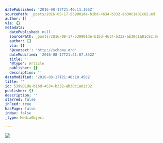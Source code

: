 ```yaml
---
datePublished: '2016-08-17T21:40:11.166Z'
sourcePath: _posts/2016-08-17-539901de-b1bd-4634-b332-ab30c1a81c82.md
author: []
via: {}
metadata:
  datePublished: null
  sourcePath: _posts/2016-08-17-539901de-b1bd-4634-b332-ab30c1a81c82.md
  author: []
  via: {}
  '@context': 'http://schema.org'
  dateModified: '2016-08-17T21:21:07.852Z'
  title: ''
  '@type': Article
  publisher: {}
  description: ''
dateModified: '2016-08-17T21:40:10.458Z'
title: ''
id: 539901de-b1bd-4634-b332-ab30c1a81c82
publisher: {}
description: ''
starred: false
inFeed: true
hasPage: false
inNav: false
_type: MediaObject

---
```

![](https://the-grid-user-content.s3-us-west-2.amazonaws.com/b6b1611f-c39a-44c3-98b4-9a84833ee6bf.jpg)